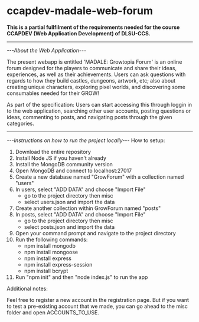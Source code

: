 # ccapdev-madale-web-forum

**This is a partial fullfilment of the requirements needed for the course CCAPDEV (Web Application Development) of DLSU-CCS.** 

---

*---About the Web Application---*

   The present webapp is entitled 'MADALE: Growtopia Forum' is an online forum designed for the players to communicate and share their ideas, experiences, as well as their achievements. Users can ask questions with regards to how they build castles, dungeons, artwork, etc; also about creating unique characters, exploring pixel worlds, and discovering some consumables needed for their GROW! 

   As part of the specification: Users can start accessing this through loggin in to the web application, searching other user accounts, posting questions or ideas, commenting to posts, and navigating posts through the given categories. 
   
   
   
   ---
   

*---Instructions on how to run the project locally---*
How to setup:

1. Download the entire repository
2. Install Node JS if you haven't already
3. Install the MongoDB community version
4. Open MongoDB and connect to localhost:27017
5. Create a new database named "GrowForum" with a collection named "users"
6. In users, select "ADD DATA" and choose "Import File"
	- go to the project directory then misc
	- select users.json and import the data
7. Create another collection within GrowForum named "posts"
8. In posts, select "ADD DATA" and choose "Import File"
	- go to the project directory then misc
	- select posts.json and import the data
9. Open your command prompt and navigate to the project directory
10. Run the following commands:
	- npm install mongodb
	- npm install mongoose
	- npm install express
	- npm install express-session
	- npm install bcrypt
11. Run "npm init" and then "node index.js" to run the app

Additional notes:

Feel free to register a new account in the registration page.
But if you want to test a pre-existing account that we made,
you can go ahead to the misc folder and open ACCOUNTS_TO_USE.